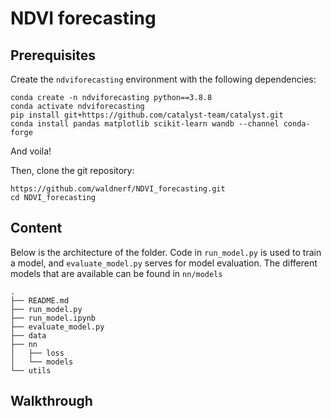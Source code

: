 # NDVI forecasting


## Prerequisites
Create the `ndviforecasting` environment with the following dependencies:
```
conda create -n ndviforecasting python==3.8.8
conda activate ndviforecasting
pip install git+https://github.com/catalyst-team/catalyst.git
conda install pandas matplotlib scikit-learn wandb --channel conda-forge
```
And voila!

Then, clone the git repository:
```
https://github.com/waldnerf/NDVI_forecasting.git
cd NDVI_forecasting
```

## Content

Below is the architecture of the folder. Code in `run_model.py` is used to train a model, and `evaluate_model.py` serves for model evaluation. The different models that are available can be found in `nn/models`

```
.
├── README.md
├── run_model.py
├── run_model.ipynb
├── evaluate_model.py
├── data
├── nn
│   ├── loss
│   └── models
└── utils
```

## Walkthrough

